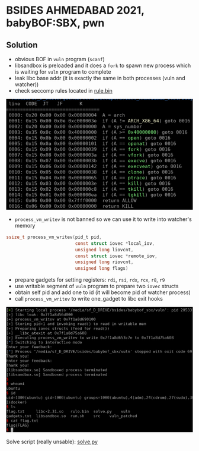 # BSIDES AHMEDABAD 2021, babyBOF:SBX, pwn

## Solution
* obvious BOF in `vuln` program (`scanf`)
* libsandbox is preloaded and it does a `fork` to spawn new process which is waiting for `vuln` program to complete
* leak libc base addr (it is exactly the same in both processes (vuln and watcher))
* check seccomp rules located in [rule.bin](./rule.bin)

![seccomp rules](./img/seccomp.png)

* `process_vm_writev` is not banned so we can use it to write into watcher's memory

```c
ssize_t process_vm_writev(pid_t pid,
                          const struct iovec *local_iov,
                          unsigned long liovcnt,
                          const struct iovec *remote_iov,
                          unsigned long riovcnt,
                          unsigned long flags)
```

* prepare gadgets for setting registers: `rdi`, `rsi`, `rdx`, `rcx`, `r8`, `r9`
* use writable segment of `vuln` program to prepare two `iovec` structs
* obtain self pid and add one to id (it will become pid of watcher process)
* call `process_vm_writev` to write one_gadget to libc exit hooks

![success](./img/success.png)

Solve script (really unsable): [solve.py](./solve.py)
